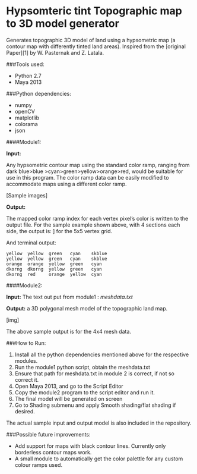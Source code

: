Hypsomteric tint Topographic map to 3D model generator
===========================================


Generates topographic 3D model of land using a hypsometric map (a contour map with differently tinted land areas). Inspired from the [original Paper][1] by W. Pasternak and Z. Latala.

###Tools used:
+ Python 2.7
+ Maya 2013

###Python dependencies:
+ numpy
+ openCV
+ matplotlib
+ colorama
+ json

####Module1:


**Input:** 

Any hypsometric contour map using the standard color ramp, ranging from dark blue>blue >cyan>green>yellow>orange>red, would be suitable for use in this program. The color ramp data can be easily modified to accommodate maps using a different color ramp.


[Sample images]

**Output:**

The mapped color ramp index for each vertex pixel’s color is written to the output file. For the sample example shown above, with 4 sections each side, the output is: ] for the 5x5 vertex grid.

And terminal output: 

	yellow	yellow	green	cyan	skblue
	yellow	yellow	green	cyan	skblue
	orange	orange	yellow	green	cyan
	dkorng	dkorng	yellow	green	cyan
	dkorng	red		orange	yellow	cyan


####Module2:


**Input:**
The text out put from module1 : *meshdata.txt*

**Output:**
a 3D polygonal mesh model of the topographic land map.

[img]

The above sample output is for the 4x4 mesh data. 



###How to Run:

1.	Install all the python dependencies mentioned above for the respective modules.
2.	Run the module1 python script, obtain the meshdata.txt
3.	Ensure that path for meshdata.txt in module 2 is correct, if not so correct it.
4.	Open Maya 2013, and go to the Script Editor
5.	Copy the module2 program to the script editor and run it.
6.	The final model will be generated on screen
7.	Go to Shading submenu and apply Smooth shading/flat shading if desired.

The actual sample input and output model is also included in the repository.


###Possible future improvements:

+	Add support for maps with black contour lines. Currently only borderless contour maps work.
+	A small module to automatically get the color palettle for any custom colour ramps used.
